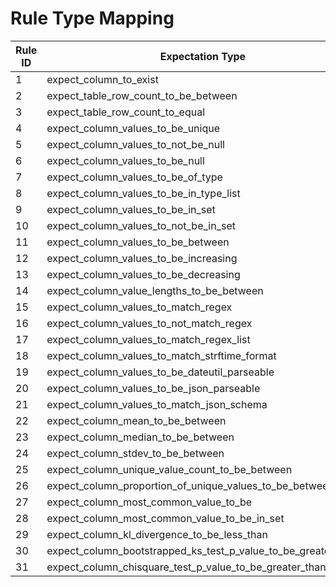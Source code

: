 # Rule Type Mapping

| Rule ID | Expectation Type                                  |
|---------|---------------------------------------------------|
| 1       | expect_column_to_exist                            |
| 2       | expect_table_row_count_to_be_between              |
| 3       | expect_table_row_count_to_equal                   |
| 4       | expect_column_values_to_be_unique                |
| 5       | expect_column_values_to_not_be_null              |
| 6       | expect_column_values_to_be_null                  |
| 7       | expect_column_values_to_be_of_type               |
| 8       | expect_column_values_to_be_in_type_list          |
| 9       | expect_column_values_to_be_in_set                |
| 10      | expect_column_values_to_not_be_in_set            |
| 11      | expect_column_values_to_be_between               |
| 12      | expect_column_values_to_be_increasing            |
| 13      | expect_column_values_to_be_decreasing            |
| 14      | expect_column_value_lengths_to_be_between        |
| 15      | expect_column_values_to_match_regex              |
| 16      | expect_column_values_to_not_match_regex          |
| 17      | expect_column_values_to_match_regex_list         |
| 18      | expect_column_values_to_match_strftime_format    |
| 19      | expect_column_values_to_be_dateutil_parseable    |
| 20      | expect_column_values_to_be_json_parseable        |
| 21      | expect_column_values_to_match_json_schema        |
| 22      | expect_column_mean_to_be_between                 |
| 23      | expect_column_median_to_be_between               |
| 24      | expect_column_stdev_to_be_between                |
| 25      | expect_column_unique_value_count_to_be_between   |
| 26      | expect_column_proportion_of_unique_values_to_be_between |
| 27      | expect_column_most_common_value_to_be            |
| 28      | expect_column_most_common_value_to_be_in_set     |
| 29      | expect_column_kl_divergence_to_be_less_than      |
| 30      | expect_column_bootstrapped_ks_test_p_value_to_be_greater_than |
| 31      | expect_column_chisquare_test_p_value_to_be_greater_than |
